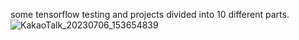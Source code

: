 some tensorflow testing and projects divided into 10 different parts.
![KakaoTalk_20230706_153654839](https://github.com/Kim-matthew-0422/tensorflow/assets/40152283/5a14957c-f00f-48d3-9148-fd2ac3f52008)
